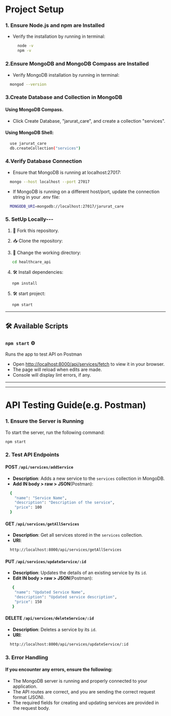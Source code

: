 # Project Setup

### 1. Ensure Node.js and npm are Installed
- Verify the installation by running in terminal:
  ```bash
    node -v
    npm -v
    ```

### 2.Ensure MongoDB and MongoDB Compass are Installed
- Verify MongoDB installation by running in terminal:
```bash
  mongod --version
  ```

### 3.Create Database and Collection in MongoDB
#### Using MongoDB Compass.
- Click Create Database, "jarurat_care", and create a collection  "services".
  
#### Using MongoDB Shell:
```bash
  use jarurat_care
  db.createCollection("services")
  ```

### 4.Verify Database Connection
- Ensure that MongoDB is running at localhost:27017:

```bash
  mongo --host localhost --port 27017
```
- If MongoDB is running on a different host/port, update the connection string in your .env file:

```bash
  MONGODB_URI=mongodb://localhost:27017/jarurat_care
```

### 5. SetUp Locally---

1. 🍴 Fork this repository. 

2. 📥 Clone the repository:

3. 📂 Change the working directory: 
```bash
   cd healthcare_api
   ```

4. 🛠️ Install dependencies:
```bash
   npm install
   ```

5. 🛠️ start project:
```bash
   npm start
   ```
---

## 🛠️ Available Scripts

### **`npm start`** ⚙️
Runs the app to test API on Postman 
- Open [http://localhost:8000/api/services/fetch](http://localhost:8000/api/services/fetch) to view it in your browser.
- The page will reload when edits are made.
- Console will display lint errors, if any.

---
---

# API Testing Guide(e.g. Postman)

### 1. Ensure the Server is Running
To start the server, run the following command:
```bash
npm start
```
### 2. Test API Endpoints

#### **POST** `/api/services/addService`
- **Description**: Adds a new service to the `services` collection in MongoDB.
- **Add IN body > raw > JSON**(Postman):
```bash
  {
    "name": "Service Name",
    "description": "Description of the service",
    "price": 100
  }
```

#### **GET** `/api/services/getAllServices`
- **Description**: Get all services stored in the `services` collection.
- **URI**:
```bash
  http://localhost:8000/api/services/getAllServices
  ```

#### **PUT**  `/api/services/updateService/:id`
- **Description**: Updates the details of an existing service by its `id`.
- **Edit IN body > raw > JSON**(Postman):
```bash
   {
    "name": "Updated Service Name",
    "description": "Updated service description",
    "price": 150
   }
```

#### **DELETE** `/api/services/deleteService/:id`
- **Description**: Deletes a service by its `id`.
- **URI**:
```bash
  http://localhost:8000/api/services/updateService/:id
```

### 3. Error Handling
#### If you encounter any errors, ensure the following:

- The MongoDB server is running and properly connected to your application.
- The API routes are correct, and you are sending the correct request format (JSON).
- The required fields for creating and updating services are provided in the request body.
